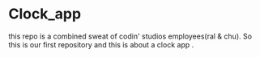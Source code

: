 # Clock_app
this repo is a combined sweat of codin' studios employees(ral &amp; chu). So this is our first repository and this is about a clock app .
